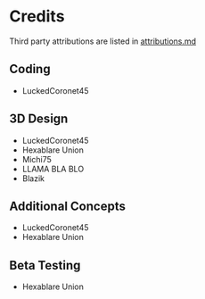 # Credits

Third party attributions are listed in [attributions.md](./attributions.md)

## Coding

- LuckedCoronet45

## 3D Design

- LuckedCoronet45
- Hexablare Union
- Michi75
- LLAMA BLA BLO
- Blazik

## Additional Concepts

- LuckedCoronet45
- Hexablare Union

## Beta Testing

- Hexablare Union
